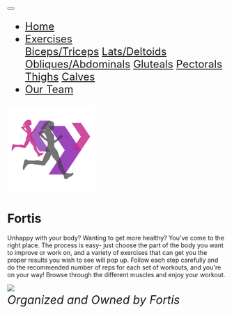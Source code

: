 <html xmlns:fb="http://ogp.me/ns/fb#">
<html lang="en-us">
<html>
  <head>
	  <link rel="stylesheet" type="text/css" href="style.css"/>
	  <meta charset="utf-8">
  </head>
  <body> 
     <nav class="navbar navbar-default navbar-fixed-top">
          <div class="container">
               <div class="navbar-header">
                   <button type="button" class="navbar-toggle" data-toggle="collapse" data-target="#myNavbar">
                      <span class="icon-bar"></span>
                      <span class="icon-bar"></span>
                      <span class="icon-bar"></span>                       
                  </button>
               </div>
            <div class="collapse navbar-collapse" id="myNavbar" style="font-size:2.5vmin">
                   <ul class="nav navbar-nav navbar-right">
                       <li><a href="README.md">Home</a></li>
                       <li class="dropdown">
                           <a href="javascript:void(0)" class="dropbtn">Exercises</a>
                           <div class="dropdown-content">
                               <a href="BicepsTriceps.html">Biceps/Triceps</a>
                               <a href="LatsDeltoids.html">Lats/Deltoids</a>
                               <a href="ObliquesAbdominals.html">Obliques/Abdominals</a>
                               <a href="Gluteals.html">Gluteals</a>
			       <a href="Pectorals.html">Pectorals</a>
				<a href="Thighs.html">Thighs</a>
				<a href="Calves.html">Calves</a>
                           </div>
                       </li>
                       <li><a href="team.html">Our Team</a></li>
                   </ul>
           </div>
        </div>
     </nav>
       <div class = "main">
	       <img src="icon.png"/>
       <h1>Fortis</h1>
       <p>Unhappy with your body? Wanting to get more healthy? You've come to the right place. 
          The process is easy- just choose the part of the body you want to improve or work on,
          and a variety of exercises that can get you the proper results you wish to see will pop up. 
          Follow each step carefully and do the recommended number of reps for each set of workouts, and you're on your way! 
          Browse through the different muscles and enjoy your workout.</p>
          <img src = "https://cdn.psychologytoday.com/sites/default/files/field_blog_entry_images/%20Andrey%20Burmakin_Shutterstock.jpg"/> 
      </div>
	  <div id="footer" style="font-size:2.75vmin;">
               <i>Organized and Owned by Fortis</i>
               <br />
           </div>
  </body>
</html>
